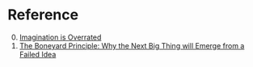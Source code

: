 # Reference

0. [Imagination is Overrated](https://newsletter.smallbets.co/p/imagination-is-overrated)
0. [The Boneyard Principle: Why the Next Big Thing will Emerge from a Failed Idea](https://every.to/p/the-boneyard-principle)

